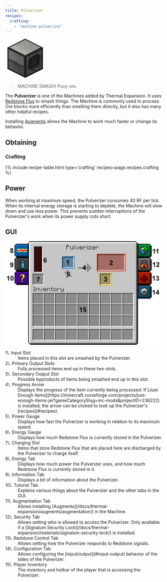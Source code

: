 ```yaml
--- 
title: Pulverizer 
recipes: 
  crafting: 
    - 'machine-pulverizer'
--- 
```


![Pulverizer](/assets/images/thermal-expansion/pulverizer.png)

> MACHINE SMASH! Puny ore.

The **Pulverizer** is one of the Machines added by Thermal Expansion. It uses [Redstone Flux](/docs/redstone-flux/) to smash things. The Machine is commonly used to process Ore blocks more efficiently than smelting them directly, but it also has many other helpful recipes.

Installing [Augments](/docs/thermal-expansion/tiers-and-augments/augments/) allows the Machine to work much faster or change its behavior.

Obtaining
---------

### Crafting
{% include recipe-table.html type='crafting' recipes=page.recipes.crafting %}

## Power

When working at maximum speed, the Pulverizer consumes 40 RF per tick. When its internal energy storage is starting to deplete, the Machine will slow down and use less power. This prevents sudden interruptions of the Pulverizer's work when its power supply cuts short.

## GUI

![Pulverizer GUI](/assets/images/thermal-expansion/pulverizer-gui.png)

<dl class="uk-description-list-line">

<dt>1\. Input Slot</dt>

<dd>Items placed in this slot are smashed by the Pulverizer.</dd>

<dt>2\. Primary Output Slots</dt>

<dd>Fully processed items end up in these two slots.</dd>

<dt>3\. Secondary Output Slot</dt>

<dd>Possible byproducts of items being smashed end up in this slot.</dd>

<dt>4\. Progress Arrow</dt>

<dd>Displays the progress of the item currently being processed. If [Just Enough Items](https://minecraft.curseforge.com/projects/just-enough-items-jei?gameCategorySlug=mc-mods&projectID=238222) is installed, the arrow can be clicked to look up the Pulverizer's [recipes](#recipes).</dd>

<dt>5\. Power Gauge</dt>

<dd>Displays how fast the Pulverizer is working in relation to its maximum speed.</dd>

<dt>6\. Energy Gauge</dt>

<dd>Displays how much Redstone Flux is currently stored in the Pulverizer.</dd>

<dt>7\. Charging Slot</dt>

<dd>Items that store Redstone Flux that are placed here are discharged by the Pulverizer to charge itself.</dd>

<dt>8\. Energy Tab</dt>

<dd>Displays how much power the Pulverizer uses, and how much Redstone Flux is currently stored in it.</dd>

<dt>9\. Information Tab</dt>

<dd>Displays a bit of information about the Pulverizer.</dd>

<dt>10\. Tutorial Tab</dt>

<dd>Explains various things about the Pulverizer and the other tabs in the GUI.</dd>

<dt>11\. Augmentation Tab</dt>

<dd>Allows installing [Augments](/docs/thermal-expansion/augments/augmentation/) in the Machine.</dd>

<dt>12\. Security Tab</dt>

<dd>Allows setting who is allowed to access the Pulverizer. Only available if a [Signalum Security Lock](/docs/thermal-expansion/materials/signalum-security-lock/) is installed.</dd>

<dt>13\. Redstone Control Tab</dt>

<dd>Allows setting how the Pulverizer responds to Redstone signals.</dd>

<dt>14\. Configuration Tab</dt>

<dd>Allows configuring the [input/output](#input-output) behavior of the sides of the Pulverizer.</dd>

<dt>15\. Player Inventory</dt>

<dd>The inventory and hotbar of the player that is accessing the Pulverizer.</dd>

</dl>